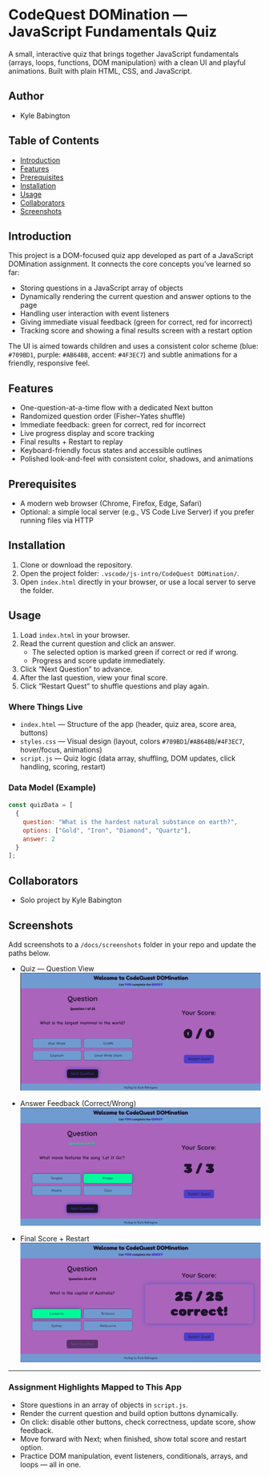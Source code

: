 # CodeQuest DOMination — JavaScript Fundamentals Quiz

A small, interactive quiz that brings together JavaScript fundamentals (arrays, loops, functions, DOM manipulation) with a clean UI and playful animations. Built with plain HTML, CSS, and JavaScript.

## Author
- Kyle Babington

## Table of Contents
- [Introduction](#introduction)
- [Features](#features)
- [Prerequisites](#prerequisites)
- [Installation](#installation)
- [Usage](#usage)
- [Collaborators](#collaborators)
- [Screenshots](#screenshots)

## Introduction
This project is a DOM-focused quiz app developed as part of a JavaScript DOMination assignment. It connects the core concepts you’ve learned so far:
- Storing questions in a JavaScript array of objects
- Dynamically rendering the current question and answer options to the page
- Handling user interaction with event listeners
- Giving immediate visual feedback (green for correct, red for incorrect)
- Tracking score and showing a final results screen with a restart option

The UI is aimed towards children and uses a consistent color scheme (blue: `#709BD1`, purple: `#AB64BB`, accent: `#4F3EC7`) and subtle animations for a friendly, responsive feel. 

## Features
- One-question-at-a-time flow with a dedicated Next button
- Randomized question order (Fisher–Yates shuffle)
- Immediate feedback: green for correct, red for incorrect
- Live progress display and score tracking
- Final results + Restart to replay
- Keyboard-friendly focus states and accessible outlines
- Polished look-and-feel with consistent color, shadows, and animations

## Prerequisites
- A modern web browser (Chrome, Firefox, Edge, Safari)
- Optional: a simple local server (e.g., VS Code Live Server) if you prefer running files via HTTP

## Installation
1. Clone or download the repository.
2. Open the project folder: `.vscode/js-intro/CodeQuest DOMination/`.
3. Open `index.html` directly in your browser, or use a local server to serve the folder.

## Usage
1. Load `index.html` in your browser.
2. Read the current question and click an answer.
   - The selected option is marked green if correct or red if wrong.
   - Progress and score update immediately.
3. Click “Next Question” to advance.
4. After the last question, view your final score.
5. Click “Restart Quest” to shuffle questions and play again.

### Where Things Live
- `index.html` — Structure of the app (header, quiz area, score area, buttons)
- `styles.css` — Visual design (layout, colors `#709BD1`/`#AB64BB`/`#4F3EC7`, hover/focus, animations)
- `script.js` — Quiz logic (data array, shuffling, DOM updates, click handling, scoring, restart)

### Data Model (Example)
```js
const quizData = [
  {
    question: "What is the hardest natural substance on earth?",
    options: ["Gold", "Iron", "Diamond", "Quartz"],
    answer: 2
  }
];
```

## Collaborators
- Solo project by Kyle Babington

## Screenshots
Add screenshots to a `/docs/screenshots` folder in your repo and update the paths below.

- Quiz — Question View  
  ![Question View](question-view.png)

- Answer Feedback (Correct/Wrong)  
  ![Answer Feedback](answer-feedback.png)

- Final Score + Restart  
  ![Final Score](final-score.png)

---

### Assignment Highlights Mapped to This App
- Store questions in an array of objects in `script.js`.
- Render the current question and build option buttons dynamically.
- On click: disable other buttons, check correctness, update score, show feedback.
- Move forward with Next; when finished, show total score and restart option.
- Practice DOM manipulation, event listeners, conditionals, arrays, and loops — all in one.


